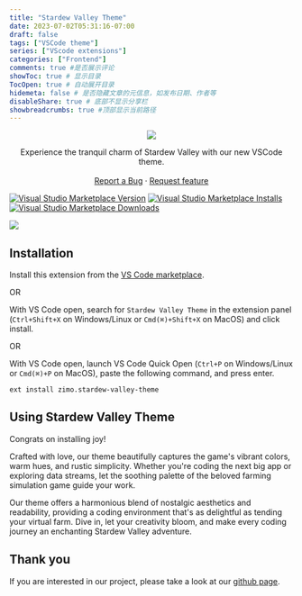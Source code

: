 ```yaml
---
title: "Stardew Valley Theme"
date: 2023-07-02T05:31:16-07:00
draft: false
tags: ["VSCode theme"]
series: ["VScode extensions"]
categories: ["Frontend"]
comments: true #是否展示评论
showToc: true # 显示目录
TocOpen: true # 自动展开目录
hidemeta: false # 是否隐藏文章的元信息，如发布日期、作者等
disableShare: true # 底部不显示分享栏
showbreadcrumbs: true #顶部显示当前路径
---
```


<div align='center'>

![](stardew_valley_logo.png)
</div>    

<p align="center">
    Experience the tranquil charm of Stardew Valley with our new VSCode theme.
    <br>
    <br>
    <a href="https://github.com/zimo1412/stardew-valley-theme/issues/new?assignees=&labels=feature&template=bug_report.md&title=">Report a Bug</a>
    ·
    <a href="https://github.com/zimo1412/stardew-valley-theme/issues/new?assignees=&labels=feature&template=feature_request.md&title=">Request feature</a>
</p>

[![Visual Studio Marketplace Version](https://img.shields.io/visual-studio-marketplace/v/zimo.stardew-valley-theme?color=blue&logo=visual-studio)](https://marketplace.visualstudio.com/items?itemName=zimo.stardew-valley-theme&WT.mc_id=python-17801-anthonyshaw)
[![Visual Studio Marketplace Installs](https://img.shields.io/visual-studio-marketplace/i/zimo.stardew-valley-theme?logo=visualstudio)](https://marketplace.visualstudio.com/items?itemName=zimo.stardew-valley-theme&WT.mc_id=python-17801-anthonyshaw)
[![Visual Studio Marketplace Downloads](https://img.shields.io/visual-studio-marketplace/d/zimo.stardew-valley-theme?logo=visualstudio)](https://marketplace.visualstudio.com/items?itemName=zimo.stardew-valley-theme&WT.mc_id=python-17801-anthonyshaw)

![](stardew_valley_screenshot.png)

## Installation

Install this extension from the [VS Code marketplace](https://marketplace.visualstudio.com/items?itemName=zimo.stardew-valley-theme&WT.mc_id=python-17801-anthonyshaw).

OR

With VS Code open, search for `Stardew Valley Theme` in the extension panel (`Ctrl+Shift+X` on Windows/Linux or `Cmd(⌘)+Shift+X` on MacOS) and click install.

OR

With VS Code open, launch VS Code Quick Open (`Ctrl+P` on Windows/Linux or `Cmd(⌘)+P` on MacOS), paste the following command, and press enter.

`ext install zimo.stardew-valley-theme`

## Using Stardew Valley Theme

Congrats on installing joy! 

Crafted with love, our theme beautifully captures the game's vibrant colors, warm hues, and rustic simplicity. Whether you're coding the next big app or exploring data streams, let the soothing palette of the beloved farming simulation game guide your work. 

Our theme offers a harmonious blend of nostalgic aesthetics and readability, providing a coding environment that's as delightful as tending your virtual farm. Dive in, let your creativity bloom, and make every coding journey an enchanting Stardew Valley adventure.

## Thank you

If you are interested in our project, please take a look at our [github page](https://github.com/zimo1412/stardew-valley-theme).

